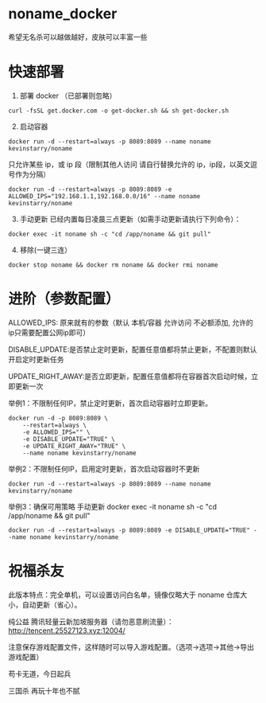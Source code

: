 # noname_docker
希望无名杀可以越做越好，皮肤可以丰富一些

# 快速部署
1. 部署 docker （已部署则忽略）
```
curl -fsSL get.docker.com -o get-docker.sh && sh get-docker.sh
```
2. 启动容器
```
docker run -d --restart=always -p 8089:8089 --name noname kevinstarry/noname
```
只允许某些 ip，或 ip 段（限制其他人访问 请自行替换允许的 ip，ip段，以英文逗号作为分隔）
```
docker run -d --restart=always -p 8089:8089 -e ALLOWED_IPS="192.168.1.1,192.168.0.0/16" --name noname kevinstarry/noname
```
3. 手动更新
已经内置每日凌晨三点更新（如需手动更新请执行下列命令）：
```
docker exec -it noname sh -c "cd /app/noname && git pull"
```
4. 移除(一键三连）
```
docker stop noname && docker rm noname && docker rmi noname 
```

# 进阶（参数配置）
ALLOWED_IPS: 原来就有的参数（默认 本机/容器 允许访问 不必额添加, 允许的ip只需要配置公网ip即可）

DISABLE_UPDATE:是否禁止定时更新，配置任意值都将禁止更新，不配置则默认开启定时更新任务

UPDATE_RIGHT_AWAY:是否立即更新，配置任意值都将在容器首次启动时候，立即更新一次

举例1：不限制任何IP，禁止定时更新，首次启动容器时立即更新。
```
docker run -d -p 8089:8089 \
    --restart=always \
    -e ALLOWED_IPS="" \
    -e DISABLE_UPDATE="TRUE" \
    -e UPDATE_RIGHT_AWAY="TRUE" \
    --name noname kevinstarry/noname
```

举例2：不限制任何IP，启用定时更新，首次启动容器时不更新
```
docker run -d --restart=always -p 8089:8089 --name noname kevinstarry/noname
```

举例3：确保可用策略 手动更新 docker exec -it noname sh -c "cd /app/noname && git pull"
```
docker run -d --restart=always -p 8089:8089 -e DISABLE_UPDATE="TRUE" --name noname kevinstarry/noname
```
# 祝福杀友
此版本特点：完全单机，可以设置访问白名单，镜像仅略大于 noname 仓库大小，自动更新（省心）。

纯公益 腾讯轻量云新加坡服务器（请勿恶意刷流量）：http://tencent.25527123.xyz:12004/

注意保存游戏配置文件，这样随时可以导入游戏配置。（选项->选项->其他->导出游戏配置）

苟卡无道，今日起兵

三国杀 再玩十年也不腻
